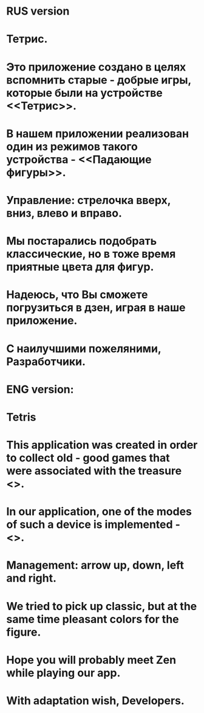 # RUS version

# Тетрис.
# Это приложение создано в целях вспомнить старые - добрые игры, которые были на устройстве <<Тетрис>>.
# В нашем приложении реализован один из режимов такого устройства - <<Падающие фигуры>>.
# Управление: стрелочка вверх, вниз, влево и вправо.
# Мы постарались подобрать классические, но в тоже время приятные цвета для фигур.
# Надеюсь, что Вы сможете погрузиться в дзен, играя в наше приложение.
# С наилучшими пожеляними, Разработчики.

# ENG version:

# Tetris
# This application was created in order to collect old - good games that were associated with the treasure <<Tetris>>.
# In our application, one of the modes of such a device is implemented - <<Falling Shapes>>.
# Management: arrow up, down, left and right.
# We tried to pick up classic, but at the same time pleasant colors for the figure.
# Hope you will probably meet Zen while playing our app.
# With adaptation wish, Developers.
